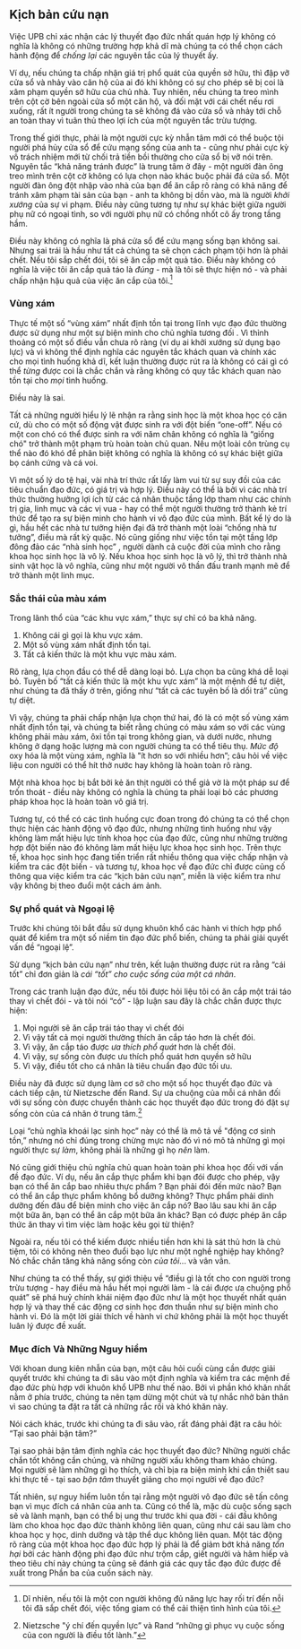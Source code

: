 ## Kịch bản cứu nạn

Việc UPB chỉ xác nhận các lý thuyết đạo đức nhất quán hợp lý không có nghĩa là không có những trường hợp khả dĩ mà chúng ta có thể chọn cách hành động để *chống lại* các nguyên tắc của lý thuyết ấy.

Ví dụ, nếu chúng ta chấp nhận giá trị phổ quát của quyền sở hữu, thì đập vỡ cửa sổ và nhảy vào căn hộ của ai đó khi không có sự cho phép sẽ bị coi là xâm phạm quyền sở hữu của chủ nhà. Tuy nhiên, nếu chúng ta treo mình trên cột cờ bên ngoài cửa sổ một căn hộ, và đối mặt với cái chết nếu rơi xuống, rất ít người trong chúng ta sẽ không đá vào cửa sổ và nhảy tới chỗ an toàn thay vì tuân thủ theo lợi ích của một nguyên tắc trừu tượng.

Trong thế giới thực, phải là một người cực kỳ nhẫn tâm mới có thể buộc tội người phá hủy cửa sổ để cứu mạng sống của anh ta - cũng như phải cực kỳ vô trách nhiệm mới từ chối trả tiền bồi thường cho cửa sổ bị vỡ nói trên. Nguyên tắc “khả năng tránh được” là trung tâm ở đây - một người đàn ông treo mình trên cột cờ không có lựa chọn nào khác buộc phải đá cửa sổ. Một người đàn ông đột nhập vào nhà của bạn để ăn cắp rõ ràng có khả năng để tránh xâm phạm tài sản của bạn - anh ta không bị dồn vào, mà là người *khởi xướng* của sự vi phạm. Điều này cũng tương tự như sự khác biệt giữa người phụ nữ có ngoại tình, so với người phụ nữ có chồng nhốt cô ấy trong tầng hầm.

Điều này không có nghĩa là phá cửa sổ để cứu mạng sống bạn không sai. Nhưng sai trái là hầu như tất cả chúng ta sẽ chọn cách phạm tội hơn là phải chết. Nếu tôi sắp chết đói, tôi sẽ ăn cắp một quả táo. Điều này không có nghĩa là việc tôi ăn cắp quả táo là *đúng* - mà là tôi sẽ thực hiện nó - và phải chấp nhận hậu quả của việc ăn cắp của tôi.[^10]

### Vùng xám

Thực tế một số “vùng xám” nhất định tồn tại trong lĩnh vực đạo đức thường được sử dụng như một sự biện minh cho chủ nghĩa tương đối . Vì thỉnh thoảng có một số điều vẫn chưa rõ ràng (ví dụ ai khởi xướng sử dụng bạo lực) và vì không thể định nghĩa các nguyên tắc khách quan và chính xác cho mọi tình huống khả dĩ, kết luận thường được rút ra là không có cái gì có thể *từng* được coi là chắc chắn và rằng không có quy tắc khách quan nào tồn tại cho *mọi* tình huống.

Điều này là sai.

Tất cả những người hiểu lý lẽ nhận ra rằng sinh học là một khoa học có căn cứ, dù cho có một số động vật được sinh ra với đột biến “one-off”. Nếu có một con chó có thể được sinh ra với năm chân không có nghĩa là “giống chó" trở thành một phạm trù hoàn toàn chủ quan. Nếu một loài côn trùng cụ thể nào đó khó để phân biệt không có nghĩa là không có sự khác biệt giữa bọ cánh cứng và cá voi.

Vì một số lý do tệ hại, vài nhà trí thức rất lấy làm vui từ sự suy đồi của các tiêu chuẩn đạo đức, có giá trị và hợp lý. Điều này có thể là bởi vì các nhà trí thức thường hưởng lợi ích từ các cá nhân thuộc tầng lớp tham như các chính trị gia, linh mục và các vị vua - hay có thể một người thường trở thành kẻ trí thức để tạo ra sự biện minh cho hành vi vô đạo đức của mình. Bất kể lý do là gì, hầu hết các nhà tư tưởng hiện đại đã trở thành một loài “chống nhà tư tưởng”, điều mà rất kỳ quặc. Nó cũng giống như việc tồn tại một tầng lớp đông đảo các “nhà sinh học” , người dành cả cuộc đời của mình cho rằng khoa học sinh học là vô lý. Nếu khoa học sinh học là vô lý, thì trở thành nhà sinh vật học là vô nghĩa, cũng như một người vô thần đấu tranh mạnh mẽ để trở thành một linh mục.

### Sắc thái của màu xám

Trong lãnh thổ của “các khu vực xám,” thực sự chỉ có ba khả năng.

1. Không cái gì gọi là khu vực xám.
2. Một số vùng xám nhất định tồn tại.
3. Tất cả kiến thức là một khu vực màu xám.

Rõ ràng, lựa chọn đầu có thể dễ dàng loại bỏ. Lựa chọn ba cũng khá dễ loại bỏ. Tuyên bố “tất cả kiến thức là một khu vực xám” là một mệnh đề tự diệt, như chúng ta đã thấy ở trên, giống như “tất cả các tuyên bố là dối trá” cũng tự diệt.

Vì vậy, chúng ta phải chấp nhận lựa chọn thứ hai, đó là có một số vùng xám nhất định tồn tại, và chúng ta biết rằng chúng có màu xám so với các vùng không phải màu xám, ôxi  tồn tại trong không gian, và dưới nước, nhưng không ở dạng hoặc lượng mà con người chúng ta có thể tiêu thụ. *Mức độ* oxy hóa là một vùng xám, nghĩa là "ít hơn so với nhiều hơn”; câu hỏi về việc liệu con người có thể hít thở nước hay không là hoàn toàn rõ ràng.

Một nhà khoa học bị bắt bởi kẻ ăn thịt người có thể giả vờ là một pháp sư để trốn thoát - điều này không có nghĩa là chúng ta phải loại bỏ các phương pháp khoa học là hoàn toàn vô giá trị.

Tương tự, có thể có các tình huống cực đoan trong đó chúng ta có thể chọn thực  hiện các hành động vô đạo đức, nhưng những tình huống như vậy không làm mất hiệu lực tính khoa học của đạo đức, cũng như những trường hợp đột biến nào đó không làm mất hiệu lực khoa học sinh học. Trên thực tế, khoa học sinh học đang tiến triển rất nhiều thông qua việc chấp nhận và kiểm tra các đột biến - và tương tự, khoa học về đạo đức chỉ được củng cố thông qua việc kiểm tra các “kịch bản cứu nạn”, miễn là việc kiểm tra như vậy không bị theo đuổi một cách ám ảnh. 

### Sự phổ quát và Ngoại lệ 

Trước khi chúng tôi bắt đầu sử dụng khuôn khổ các hành vi thích hợp phổ quát để kiểm tra một số niềm tin đạo đức phổ biến, chúng ta phải giải quyết vấn đề “ngoại lệ”.

Sử dụng “kịch bản cứu nạn” như trên, kết luận thường được rút ra rằng “cái tốt” chỉ đơn giản là *cái “tốt” cho cuộc sống của một cá nhân*.

Trong các tranh luận đạo đức, nếu tôi được hỏi liệu tôi có ăn cắp một trái táo thay vì chết đói - và tôi nói “có” - lập luận sau đây là chắc chắn được thực hiện:

1. Mọi người sẽ ăn cắp trái táo thay vì chết đói
2. Vì vậy tất cả mọi người thường thích ăn cắp táo hơn là chết đói.
3. Vì vậy, ăn cắp táo được *ưa thích phổ quát* hơn là chết đói.
4. Vì vậy, sự sống còn được ưu thích phổ quát hơn quyền sở hữu
5. Vì vậy, điều tốt cho cá nhân là tiêu chuẩn đạo đức tối ưu.

Điều này đã được sử dụng làm cơ sở cho một số học thuyết đạo đức và cách tiếp cận, từ Nietzsche đến Rand. Sự ưa chuộng của mỗi cá nhân đối với sự sống còn được chuyển thành các học thuyết đạo đức trong đó đặt sự sống còn của cá nhân ở trung tâm.[^11]

Loại “chủ nghĩa khoái lạc sinh học” này có thể là mô tả về "động cơ sinh tồn,” nhưng nó chỉ đúng trong chừng mực nào đó vì nó mô tả những gì mọi người thực sự *làm*, không phải là những gì họ *nên* làm.

Nó cũng giới thiệu chủ nghĩa chủ quan hoàn toàn phi khoa học đối với vấn đề đạo đức. Ví dụ, nếu ăn cắp thực phẩm khi bạn đói được cho phép, vậy bạn có thể ăn cắp bao nhiêu thực phẩm ? Bạn phải đói đến mức nào? Bạn có thể ăn cắp thực phẩm không bổ dưỡng không? Thực phẩm phải dinh dưỡng đến đâu để biện minh cho việc ăn cắp nó? Bao lâu sau khi ăn cắp một bữa ăn, bạn có thể ăn cắp một bữa ăn khác? Bạn có được phép ăn cắp thức ăn thay vì tìm việc làm hoặc kêu gọi từ thiện?

Ngoài ra, nếu tôi có thể kiếm được nhiều tiền hơn khi là sát thủ hơn là chủ tiệm, tôi có không nên theo đuổi bạo lực như một nghề nghiệp hay không? Nó chắc chắn tăng khả năng sống còn *của tôi*... và vân vân. 

Như chúng ta có thể thấy, sự giới thiệu về “điều gì là tốt cho con người trong trừu tượng - hay điều mà hầu hết mọi người làm - là cái được ưa chuộng phổ quát” sẽ phá huỷ chính khái niệm đạo đức như là một học thuyết nhất quán hợp lý và  thay thế các động cơ sinh học đơn thuần như sự biện minh cho hành vi. Đó là một lời giải thích về hành vi chứ không phải là một học thuyết luân lý được đề xuất.

### Mục đích Và Những Nguy hiểm

Với khoan dung kiên nhẫn của bạn, một câu hỏi cuối cùng cần được giải quyết trước khi chúng ta đi sâu vào một định nghĩa và kiểm tra các mệnh đề đạo đức phù hợp với khuôn khổ UPB như thế nào. Bởi vì phần khó khăn nhất nằm ở phía trước, chúng ta nên tạm dừng một chút và tự nhắc nhở bản thân vì sao chúng ta đặt ra tất cả những rắc rối và khó khăn này.

Nói cách khác, trước khi chúng ta đi sâu vào, rất đáng phải đặt ra câu hỏi: “Tại sao phải bận tâm?”

Tại sao phải bận tâm định nghĩa các học thuyết đạo đức? Những người chắc chắn tốt không cần chúng, và những người xấu không tham khảo chúng. Mọi người sẽ làm những gì họ thích, và chỉ bịa ra biện minh khi cần thiết sau khi thực tế - tại sao *bận tâm* thuyết giảng cho mọi người về đạo đức?

Tất nhiên, sự nguy hiểm luôn tồn tại rằng một người vô đạo đức sẽ tấn công bạn vì mục đích cá nhân của anh ta. Cũng có thể là, mặc dù cuộc sống sạch sẽ và lành mạnh, bạn có thể bị ung thư trước khi qua đời - cái đầu không làm cho khoa học đạo đức thành không liên quan, cũng như cái sau làm cho khoa học y học, dinh dưỡng và tập thể dục không liên quan. Một tác động rõ ràng của một khoa học đạo đức hợp lý phải là để giảm bớt khả năng *tổn hại* bởi các hành động phi đạo đức như trộm cắp, giết người và hãm hiếp và theo tiêu chí này chúng ta cũng sẽ đánh giá các quy tắc đạo đức được đề xuất trong Phần ba của cuốn sách này. 

[^10]: Dĩ nhiên, nếu tôi là một con người không đủ năng lực hay rối trí đến nỗi tôi đã sắp chết đói, việc tống giam có thể cải thiện tình hình của tôi. 

[^11]: Nietzsche "ý chí đến quyền lực” và Rand “những gì phục vụ cuộc sống của con người là điều tốt lành.”
